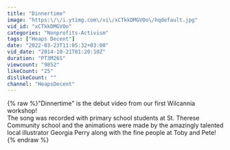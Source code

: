 ```yaml
---
title: "Dinnertime"
image: "https:\/\/i.ytimg.com\/vi\/xCTkkDMGVOo\/hqdefault.jpg"
vid_id: "xCTkkDMGVOo"
categories: "Nonprofits-Activism"
tags: ["Heaps Decent"]
date: "2022-03-23T11:05:32+03:00"
vid_date: "2014-10-21T01:20:10Z"
duration: "PT3M26S"
viewcount: "9852"
likeCount: "25"
dislikeCount: ""
channel: "HeapsDecent"
---
```

{% raw %}&quot;Dinnertime&quot; is the debut video from our first Wilcannia workshop! <br />The song was recorded with primary school students at St. Therese Community school and the animations were made by the amazingly talented local illustrator Georgia Perry along with the fine people at Toby and Pete!{% endraw %}
